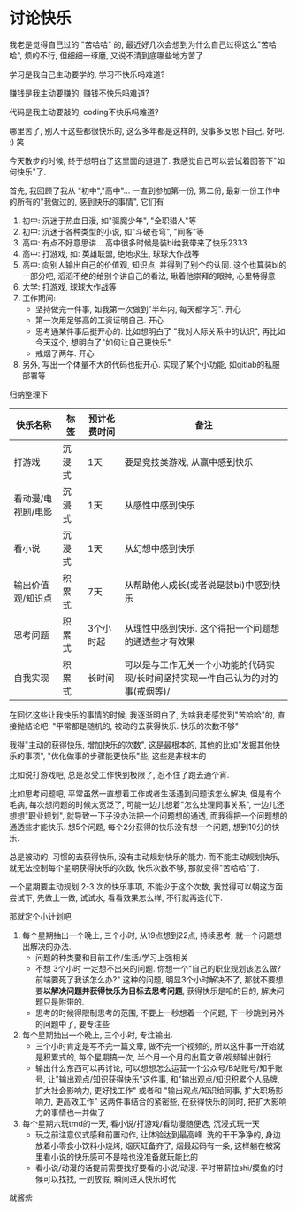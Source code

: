 # 讨论快乐

我老是觉得自己过的 "苦哈哈" 的, 最近好几次会想到为什么自己过得这么"苦哈哈", 烦的不行,  但细细一琢磨, 又说不清到底哪些地方苦了.

学习是我自己主动要学的, 学习不快乐吗难道?

赚钱是我主动要赚的, 赚钱不快乐吗难道?

代码是我主动要敲的, coding不快乐吗难道?

哪里苦了, 别人干这些都很快乐的, 这么多年都是这样的, 没事多反思下自己, 好吧. :) 笑 

今天散步的时候, 终于想明白了这里面的道道了. 我感觉自己可以尝试着回答下"如何快乐"了.

首先, 我回顾了我从 "初中","高中"... 一直到参加第一份, 第二份, 最新一份工作中的所有的"我做过的, 感到快乐的事情", 它们有

1. 初中: 沉迷于热血日漫, 如"驱魔少年", "全职猎人"等
2. 初中: 沉迷于各种类型的小说, 如"斗破苍穹", "间客"等
3. 高中: 有点不好意思讲... 高中很多时候是装bi给我带来了快乐2333
4. 高中: 打游戏, 如: 英雄联盟, 绝地求生, 球球大作战等
5. 高中: 向别人输出自己的价值观, 知识点, 并得到了别个的认同. 这个也算装bi的一部分吧, 滔滔不绝的给别个讲自己的看法, 瞅着他崇拜的眼神, 心里特得意
6. 大学: 打游戏, 球球大作战等
7. 工作期间:
   - 坚持做完一件事, 如我第一次做到"半年内, 每天都学习". 开心
   - 第一次用足够高的工资证明自己. 开心
   - 思考通某件事后挺开心的. 比如想明白了 "我对人际关系中的认识", 再比如今天这个, 想明白了"如何让自己更快乐".
   - 戒烟了两年. 开心
8. 另外, 写出一个体量不大的代码也挺开心. 实现了某个小功能, 如gitlab的私服部署等


归纳整理下


| 快乐名称           | 标签   | 预计花费时间 | 备注                                                                             |
| ------------------ | ------ | ------------ | -------------------------------------------------------------------------------- |
| 打游戏             | 沉浸式 | 1天          | 要是竞技类游戏, 从赢中感到快乐                                                   |
| 看动漫/电视剧/电影 | 沉浸式 | 1天          | 从感性中感到快乐                                                                 |
| 看小说             | 沉浸式 | 1天          | 从幻想中感到快乐                                                                 |
| 输出价值观/知识点  | 积累式 | 7天          | 从帮助他人成长(或者说是装bi)中感到快乐                                           |
| 思考问题           | 积累式 | 3个小时起    | 从理性中感到快乐. 这个得把一个问题想的通透些才有效果                             |
| 自我实现           | 积累式 | 长时间       | 可以是与工作无关一个小功能的代码实现/长时间坚持实现一件自己认为的对的事(戒烟等)/ |

在回忆这些让我快乐的事情的时候, 我逐渐明白了, 为啥我老感觉到"苦哈哈"的, 直接抛结论吧: "平常都是随机的, 被动的去获得快乐. 快乐的次数不够"

我得"主动的获得快乐, 增加快乐的次数", 这是最根本的, 其他的比如"发掘其他快乐的事项", "优化做事的步骤能更快乐"些, 这些是非根本的

比如说打游戏吧, 总是忍受工作快到极限了, 忍不住了跑去通个宵. 

比如思考问题吧, 平常虽然一直想着工作或者生活遇到问题该怎么解决, 但是有个毛病, 每次想问题的时候太宽泛了, 可能一边儿想着"怎么处理同事关系", 一边儿还想想"职业规划", 就导致一下子没办法把一个问题想的通透, 而我得把一个问题想的通透些才能快乐. 想5个问题, 每个2分获得的快乐没有想一个问题, 想到10分的快乐.

总是被动的, 习惯的去获得快乐, 没有主动规划快乐的能力. 而不能主动规划快乐, 就无法控制每个星期获得快乐的次数, 快乐次数不够, 那就变得"苦哈哈"了.

一个星期要主动规划 2-3 次的快乐事项, 不能少于这个次数, 我觉得可以朝这方面尝试下, 先做上一做, 试试水, 看看效果怎么样, 不行就再迭代下.

那就定个小计划吧

1. 每个星期抽出一个晚上, 三个小时, 从19点想到22点, 持续思考, 就一个问题想出解决的办法.
     - 问题的种类要和目前工作/生活/学习上强相关
     - 不想 3个小时 一定想不出来的问题. 你想一个"自己的职业规划该怎么做? 前端要死了我该怎么办?" 这种的问题, 明显3个小时解决不了, 那就不要想. 要**以解决问题并获得快乐为目标去思考问题**, 获得快乐是咱的目的, 解决问题只是附带的.
     - 思考的时候得限制思考的范围, 不要上一秒想着一个问题, 下一秒跳到另外的问题中了, 要专注些
2. 每个星期抽出一个晚上, 三个小时, 专注输出. 
   - 三个小时肯定是写不完一篇文章, 做不完一个视频的, 所以这件事一开始就是积累式的, 每个星期搞一次, 半个月一个月的出篇文章/视频输出就行
   - 输出什么东西可以再讨论, 可以想想怎么运营一个公众号/B站账号/知乎账号, 让"输出观点/知识获得快乐"这件事, 和"输出观点/知识积累个人品牌, 扩大社会影响力, 更好找工作" 或者和 "输出观点/知识给同事, 扩大职场影响力, 更高效工作" 这两件事结合的紧密些, 在获得快乐的同时, 把扩大影响力的事情也一并做了
3. 每个星期六玩tmd的一天, 看小说/打游戏/看动漫随便选, 沉浸式玩一天
   - 玩之前注意仪式感和前置动作, 让体验达到最高峰. 洗的干干净净的, 身边放着小零食小饮料小烧烤, 烟灰缸备齐了, 烟最起码有一条, 这样躺在被窝里看小说的快乐感可不是啥也没准备就玩能比的
   - 看小说/动漫的话提前需要找好要看的小说/动漫. 平时带薪拉shi/摸鱼的时候可以找找, 一到放假, 瞬间进入快乐时代


就酱紫
